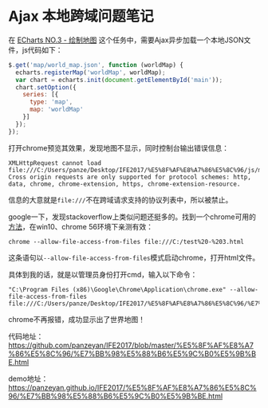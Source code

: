# Ajax 本地跨域问题笔记

在 [ECharts NO.3 - 绘制地图](http://ife.baidu.com/course/detail/id/54?t=1488604518621#learn) 这个任务中，需要Ajax异步加载一个本地JSON文件，js代码如下：

```javascript
$.get('map/world_map.json', function (worldMap) {
  echarts.registerMap('worldMap', worldMap);
  var chart = echarts.init(document.getElementById('main'));
  chart.setOption({
    series: [{
      type: 'map',
      map: 'worldMap'
    }]
  });
});
```

打开chrome预览其效果，发现地图不显示，同时控制台输出错误信息：

```
XMLHttpRequest cannot load file:///C:/Users/panze/Desktop/IFE2017/%E5%8F%AF%E8%A7%86%E5%8C%96/js/map/world_map.json. Cross origin requests are only supported for protocol schemes: http, data, chrome, chrome-extension, https, chrome-extension-resource.
```

信息的大意就是`file:///`不在跨域请求支持的协议列表中，所以被禁止。

google一下，发现stackoverflow上类似问题还挺多的。找到一个chrome可用的 [方法](http://stackoverflow.com/questions/18586921/how-to-launch-html-using-chrome-at-allow-file-access-from-files-mode)，在win10、chrome 56环境下亲测有效：

```
chrome --allow-file-access-from-files file:///C:/test%20-%203.html
```

这条语句以`--allow-file-access-from-files`模式启动chrome，打开html文件。

具体到我的话，就是以管理员身份打开cmd，输入以下命令：

```
"C:\Program Files (x86)\Google\Chrome\Application\chrome.exe" --allow-file-access-from-files file:///C:/Users/panze/Desktop/IFE2017/%E5%8F%AF%E8%A7%86%E5%8C%96/%E7%BB%98%E5%88%B6%E5%9C%B0%E5%9B%BE.html
```

chrome不再报错，成功显示出了世界地图！

代码地址： https://github.com/panzeyan/IFE2017/blob/master/%E5%8F%AF%E8%A7%86%E5%8C%96/%E7%BB%98%E5%88%B6%E5%9C%B0%E5%9B%BE.html

demo地址： https://panzeyan.github.io/IFE2017/%E5%8F%AF%E8%A7%86%E5%8C%96/%E7%BB%98%E5%88%B6%E5%9C%B0%E5%9B%BE.html